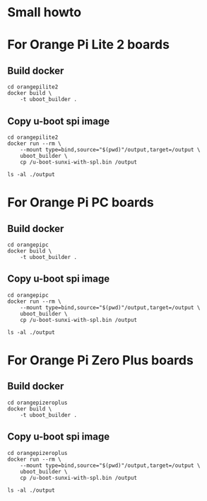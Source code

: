 # Small howto

# For Orange Pi Lite 2 boards
## Build docker
```
cd orangepilite2
docker build \
    -t uboot_builder .
```

## Copy u-boot spi image 
```
cd orangepilite2
docker run --rm \
    --mount type=bind,source="$(pwd)"/output,target=/output \
    uboot_builder \
    cp /u-boot-sunxi-with-spl.bin /output

ls -al ./output
```

# For Orange Pi PC boards
## Build docker
```
cd orangepipc
docker build \
    -t uboot_builder .
```

## Copy u-boot spi image 
```
cd orangepipc 
docker run --rm \
    --mount type=bind,source="$(pwd)"/output,target=/output \
    uboot_builder \
    cp /u-boot-sunxi-with-spl.bin /output

ls -al ./output
```

# For Orange Pi Zero Plus boards
## Build docker
```
cd orangepizeroplus
docker build \
    -t uboot_builder .
```

## Copy u-boot spi image 
```
cd orangepizeroplus
docker run --rm \
    --mount type=bind,source="$(pwd)"/output,target=/output \
    uboot_builder \
    cp /u-boot-sunxi-with-spl.bin /output

ls -al ./output
```


